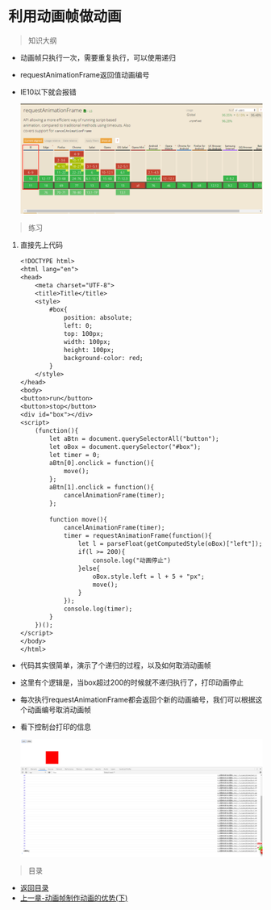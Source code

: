 # 利用动画帧做动画

> 知识大纲
* 动画帧只执行一次，需要重复执行，可以使用递归
* requestAnimationFrame返回值动画编号 
* IE10以下就会报错 
    
    ![](./images/caniuse.jpg)

> 练习
1. 直接先上代码
    ```
    <!DOCTYPE html>
    <html lang="en">
    <head>
        <meta charset="UTF-8">
        <title>Title</title>
        <style>
            #box{
                position: absolute;
                left: 0;
                top: 100px;
                width: 100px;
                height: 100px;
                background-color: red;
            }
        </style>
    </head>
    <body>
    <button>run</button>
    <button>stop</button>
    <div id="box"></div>
    <script>
        (function(){
            let aBtn = document.querySelectorAll("button");
            let oBox = document.querySelector("#box");
            let timer = 0;
            aBtn[0].onclick = function(){
                move();
            };
            aBtn[1].onclick = function(){
                cancelAnimationFrame(timer);
            };
    
            function move(){
                cancelAnimationFrame(timer);
                timer = requestAnimationFrame(function(){
                    let l = parseFloat(getComputedStyle(oBox)["left"]);
                    if(l >= 200){
                        console.log("动画停止")
                    }else{
                        oBox.style.left = l + 5 + "px";
                        move();
                    }
                });
                console.log(timer);
            }
        })();
    </script>
    </body>
    </html>
    ```
* 代码其实很简单，演示了个递归的过程，以及如何取消动画帧
* 这里有个逻辑是，当box超过200的时候就不递归执行了，打印动画停止
* 每次执行requestAnimationFrame都会返回个新的动画编号，我们可以根据这个动画编号取消动画帧
* 看下控制台打印的信息 

    ![](./images/动画帧的使用.jpg)   

> 目录
* [返回目录](../README.md)
* [上一章-动画帧制作动画的优势(下)](../2-动画帧制作动画的优势(下)/动画帧制作动画的优势(下).md)   